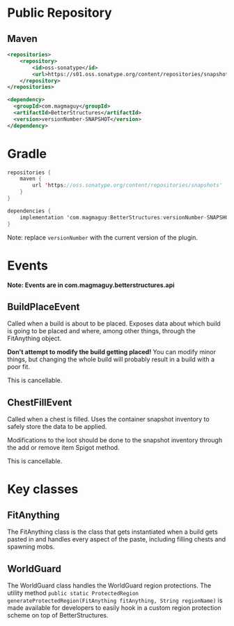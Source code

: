 # Public Repository

## Maven
```xml
<repositories>
    <repository>
        <id>oss-sonatype</id>
        <url>https://s01.oss.sonatype.org/content/repositories/snapshots/</url>
    </repository>
</repositories>

<dependency>
  <groupId>com.magmaguy</groupId>
  <artifactId>BetterStructures</artifactId>
  <version>versionNumber-SNAPSHOT</version>
</dependency>
```

# Gradle
```kt
repositories {
    maven {
        url 'https://oss.sonatype.org/content/repositories/snapshots'
    }
}

dependencies {
    implementation 'com.magmaguy:BetterStructures:versionNumber-SNAPSHOT'
}
```

Note: replace `versionNumber` with the current version of the plugin.

# Events

**Note: Events are in com.magmaguy.betterstructures.api**

## BuildPlaceEvent

Called when a build is about to be placed. Exposes data about which build is going to be placed and where, among other things, through the FitAnything object.

**Don't attempt to modify the build getting placed!** You can modify minor things, but changing the whole build will probably result in a build with a poor fit.

This is cancellable.

## ChestFillEvent

Called when a chest is filled. Uses the container snapshot inventory to safely store the data to be applied.

Modifications to the loot should be done to the snapshot inventory through the add or remove item Spigot method.

This is cancellable.

# Key classes

## FitAnything

The FitAnything class is the class that gets instantiated when a build gets pasted in and handles every aspect of the paste, including filling chests and spawning mobs.

## WorldGuard

The WorldGuard class handles the WorldGuard region protections. The utility method `public static ProtectedRegion generateProtectedRegion(FitAnything fitAnything, String regionName)` is made available for developers to easily hook in a custom region protection scheme on top of BetterStructures.
